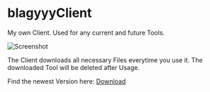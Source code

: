 # blagyyyClient
My own Client. Used for any current and future Tools.

![Screenshot](http://i.epvpimg.com/RKchcab.png)

The Client downloads all necessary Files everytime you use it.
The downloaded Tool will be deleted after Usage.

Find the newest Version here: 
[Download](https://github.com/blagyyy-tools/blagyyyClient/releases)
